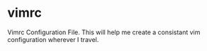 vimrc
=====

Vimrc Configuration File.  This will help me create a consistant vim configuration wherever I travel.
